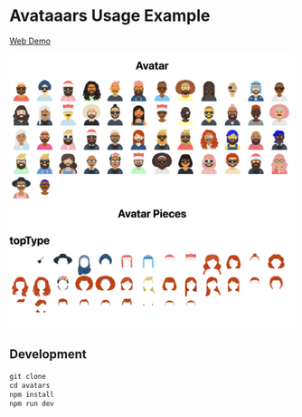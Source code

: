 # Avataaars Usage Example

[Web Demo](https://seflless.github.io/avatars/dist/index.html)

<img src="docs/screenshot.png"/>

## Development

```
git clone
cd avatars
npm install
npm run dev
```
